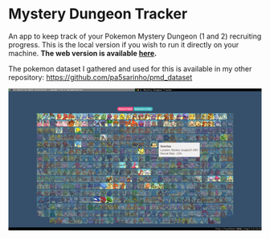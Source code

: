 # Mystery Dungeon Tracker
An app to keep track of your Pokemon Mystery Dungeon (1 and 2) recruiting progress. This is the local version if you wish to run it directly on your machine. **The web version is available [here](https://pa5sarinho.github.io/).**

The pokemon dataset I gathered and used for this is available in my other repository: https://github.com/pa5sarinho/pmd_dataset

![screenshot](screenshot.png)
